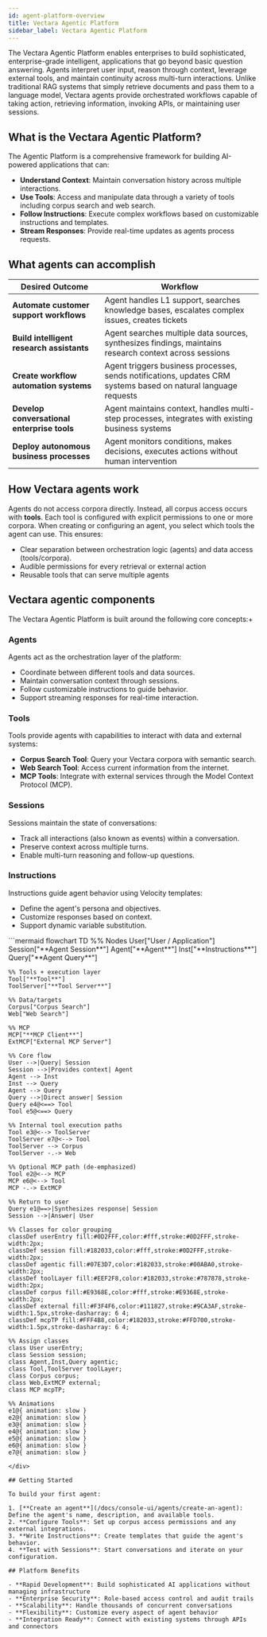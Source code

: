 ```yaml
---
id: agent-platform-overview
title: Vectara Agentic Platform
sidebar_label: Vectara Agentic Platform
---
```


The Vectara Agentic Platform enables enterprises to build sophisticated, 
enterprise-grade intelligent, applications that go beyond basic question 
answering. Agents interpret user input, reason through context, 
leverage external tools, and maintain continuity across multi-turn 
interactions. Unlike traditional RAG systems that simply retrieve documents 
and pass them to a language model, Vectara agents provide orchestrated workflows 
capable of taking action, retrieving information, invoking APIs, or maintaining 
user sessions.

## What is the Vectara Agentic Platform?

The Agentic Platform is a comprehensive framework for building AI-powered 
applications that can:

- **Understand Context**: Maintain conversation history across multiple interactions.
- **Use Tools**: Access and manipulate data through a variety of tools including corpus search and web search.
- **Follow Instructions**: Execute complex workflows based on customizable instructions and templates.
- **Stream Responses**: Provide real-time updates as agents process requests.

## **What agents can accomplish**

| **Desired Outcome** | **Workflow** |
|---|---|
| **Automate customer support workflows** | Agent handles L1 support, searches knowledge bases, escalates complex issues, creates tickets |
| **Build intelligent research assistants** | Agent searches multiple data sources, synthesizes findings, maintains research context across sessions |
| **Create workflow automation systems** | Agent triggers business processes, sends notifications, updates CRM systems based on natural language requests |
| **Develop conversational enterprise tools** | Agent maintains context, handles multi-step processes, integrates with existing business systems |
| **Deploy autonomous business processes** | Agent monitors conditions, makes decisions, executes actions without human intervention |


## How Vectara agents work

Agents do not access corpora directly. Instead, all corpus access occurs with 
**tools**. Each tool is configured with explicit permissions to one or more 
corpora. When creating or configuring an agent, you select which tools the 
agent can use. This ensures:

* Clear separation between orchestration logic (agents) and data access 
  (tools/corpora).
* Audible permissions for every retrieval or external action
* Reusable tools that can serve multiple agents


## Vectara agentic components


The Vectara Agentic Platform is built around the following core concepts:+

### Agents

Agents act as the orchestration layer of the platform:
- Coordinate between different tools and data sources.
- Maintain conversation context through sessions.
- Follow customizable instructions to guide behavior.
- Support streaming responses for real-time interaction.

### Tools

Tools provide agents with capabilities to interact with data and external systems:
- **Corpus Search Tool**: Query your Vectara corpora with semantic search.
- **Web Search Tool**: Access current information from the internet.
- **MCP Tools**: Integrate with external services through the Model Context Protocol (MCP).

### Sessions

Sessions maintain the state of conversations:
- Track all interactions (also known as events) within a conversation.
- Preserve context across multiple turns.
- Enable multi-turn reasoning and follow-up questions.

### Instructions

Instructions guide agent behavior using Velocity templates:
- Define the agent's persona and objectives.
- Customize responses based on context.
- Support dynamic variable substitution.


<div className="mermaid-container">
```mermaid
flowchart TD
    %% Nodes
    User["User / Application"]
    Session["**Agent Session**"]
    Agent["**Agent**"]
    Inst["**Instructions**"]
    Query["**Agent Query**"]

    %% Tools + execution layer
    Tool["**Tool**"]
    ToolServer["**Tool Server**"]

    %% Data/targets
    Corpus["Corpus Search"]
    Web["Web Search"]

    %% MCP
    MCP["**MCP Client**"]
    ExtMCP["External MCP Server"]

    %% Core flow
    User -->|Query| Session
    Session -->|Provides context| Agent
    Agent --> Inst
    Inst --> Query
    Agent --> Query
    Query -->|Direct answer| Session
    Query e4@<==> Tool
    Tool e5@<==> Query

    %% Internal tool execution paths
    Tool e3@<--> ToolServer
    ToolServer e7@<--> Tool
    ToolServer --> Corpus
    ToolServer -.-> Web

    %% Optional MCP path (de-emphasized)
    Tool e2@<--> MCP
    MCP e6@<--> Tool
    MCP -.-> ExtMCP

    %% Return to user
    Query e1@==>|Synthesizes response| Session
    Session -->|Answer| User

    %% Classes for color grouping
    classDef userEntry fill:#0D2FFF,color:#fff,stroke:#0D2FFF,stroke-width:2px;
    classDef session fill:#182033,color:#fff,stroke:#0D2FFF,stroke-width:2px;
    classDef agentic fill:#07E3D7,color:#182033,stroke:#00ABA0,stroke-width:2px;
    classDef toolLayer fill:#EEF2F8,color:#182033,stroke:#787878,stroke-width:2px;
    classDef corpus fill:#E9368E,color:#fff,stroke:#E9368E,stroke-width:2px;
    classDef external fill:#F3F4F6,color:#111827,stroke:#9CA3AF,stroke-width:1.5px,stroke-dasharray: 6 4;
    classDef mcpTP fill:#FFF4B8,color:#182033,stroke:#FFD700,stroke-width:1.5px,stroke-dasharray: 6 4;

    %% Assign classes
    class User userEntry;
    class Session session;
    class Agent,Inst,Query agentic;
    class Tool,ToolServer toolLayer;
    class Corpus corpus;
    class Web,ExtMCP external;
    class MCP mcpTP;

    %% Animations
    e1@{ animation: slow }
    e2@{ animation: slow }
    e3@{ animation: slow }
    e4@{ animation: slow }
    e5@{ animation: slow }
    e6@{ animation: slow }
    e7@{ animation: slow }
```
</div>

## Getting Started

To build your first agent:

1. [**Create an agent**](/docs/console-ui/agents/create-an-agent): Define the agent's name, description, and available tools.
2. **Configure Tools**: Set up corpus access permissions and any external integrations.
3. **Write Instructions**: Create templates that guide the agent's behavior.
4. **Test with Sessions**: Start conversations and iterate on your configuration.

## Platform Benefits

- **Rapid Development**: Build sophisticated AI applications without managing infrastructure
- **Enterprise Security**: Role-based access control and audit trails
- **Scalability**: Handle thousands of concurrent conversations
- **Flexibility**: Customize every aspect of agent behavior
- **Integration Ready**: Connect with existing systems through APIs and connectors
